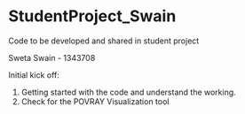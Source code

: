 # StudentProject_Swain
Code to be developed and shared in student project

Sweta Swain - 1343708

Initial kick off:
1. Getting started with the code and understand the working.
2. Check for the POVRAY Visualization tool
